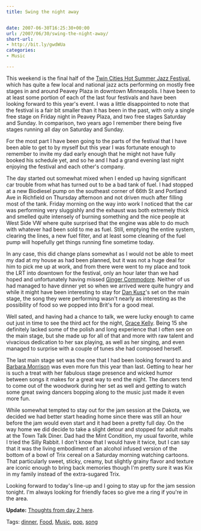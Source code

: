 ```yaml
---
title: Swing the night away


date: 2007-06-30T16:25:30+00:00
url: /2007/06/30/swing-the-night-away/
short-url:
- http://bit.ly/gwdWUa
categories:
- Music

---
```

<div class='microid-mailto+http:sha1:1705bb08f7f9d8ab21eb2f78bd7f27efc3b403f2'>

This weekend is the final half of the <a href="http://www.hotsummerjazz.com">Twin Cities Hot Summer Jazz Festival</a>, which has quite a few local and national jazz acts performing on mostly free stages in and around Peavey Plaza in downtown Minneapolis. I have been to at least some portion of each of the last four festivals and have been looking forward to this year's event. I was a little disappointed to note that the festival is a fair bit smaller than it has been in the past, with only a single free stage on Friday night in Peavey Plaza, and two free stages Saturday and Sunday. In comparison, two years ago I remember there being five stages running all day on Saturday and Sunday.



For the most part I have been going to the parts of the festival that I have been able to get to by myself but this year I was fortunate enough to remember to invite my dad early enough that he might not have fully booked his schedule yet, and so he and I had a grand evening last night enjoying the festival and each other's company.



The day started out somewhat mixed when I ended up having significant car trouble from what has turned out to be a bad tank of fuel. I had stopped at a new Biodiesel pump on the southeast corner of 66th St and Portland Ave in Richfield on Thursday afternoon and not driven much after filling most of the tank. Friday morning on the way into work I noticed that the car was performing very sluggishly and the exhaust was both extremely thick and smelled quite intensely of burning something and the nice people at West Side VW where quite surprised that the engine was able to do much with whatever had been sold to me as fuel. Still, emptying the entire system, clearing the lines, a new fuel filter, and at least some cleaning of the fuel pump will hopefully get things running fine sometime today.



In any case, this did change plans somewhat as I would not be able to meet my dad at my house as had been planned, but it was not a huge deal for him to pick me up at work, and from there were went to my place and took the LRT into downtown for the festival, only an hour later than we had hoped and unfortunately having missed <a href="http://www.gingercommodore.com/">Ginger Commodore</a>. Neither of us had managed to have dinner yet so when we arrived were quite hungry and while it might have been interesting to stay for <a href="http://www.dankusz.com/">Dan Kusz</a>'s set on the main stage, the song they were performing wasn't nearly as interesting as the possibility of food so we popped into Brit's for a good meal.



Well sated, and having had a chance to talk, we were lucky enough to came out just in time to see the third act for the night, <a href="http://www.gracekellymusic.com">Grace Kelly</a>. Being 15 she definitely lacked some of the polish and long experience that I often see on the main stage, but she made up for all of that and more with raw talent and vivacious dedication to her sax playing, as well as her singing, and even managed to surprise with a couple of tunes she had composed herself.



The last main stage set was the one that I had been looking forward to and <a href="http://www.barbaramorrison.com/">Barbara Morrison</a> was even more fun this year than last. Getting to hear her is such a treat with her fabulous stage presence and wicked humor between songs it makes for a great way to end the night. The dancers tend to come out of the woodwork during her set as well and getting to watch some great swing dancers bopping along to the music just made it even more fun.



While somewhat tempted to stay out for the jam session at the Dakota, we decided we had better start heading home since there was still an hour before the jam would even start and it had been a pretty full day. On the way home we did decide to take a slight detour and stopped for adult malts at the Town Talk Diner. Dad had the Mint Condition, my usual favorite, while I tried the Silly Rabbit. I don't know that I would have it twice, but I can say that it was the living embodiment of an alcohol infused version of the bottom of a bowl of Trix cereal on a Saturday morning watching cartoons. That particularly sweet, sticky, creamy, but slightly grainy flavor and texture are iconic enough to bring back memories though I'm pretty sure it was Kix in my family instead of the extra-sugared Trix.



Looking forward to today's line-up and I going to stay up for the jam session tonight. I'm always looking for friendly faces so give me a ring if you're in the area.



<strong>Update:</strong> <a href="http://www.cavort.org/2007/07/01/last-train-home/">Thoughts from day 2 here</a>.

</div>

<div class="st-post-tags">
Tags: <a href="http://www.cavort.org/tag/dinner/" title="dinner" rel="tag">dinner</a>, <a href="http://www.cavort.org/tag/food/" title="Food" rel="tag">Food</a>, <a href="http://www.cavort.org/tag/music/" title="Music" rel="tag">Music</a>, <a href="http://www.cavort.org/tag/pop/" title="pop" rel="tag">pop</a>, <a href="http://www.cavort.org/tag/song/" title="song" rel="tag">song</a><br />
</div>